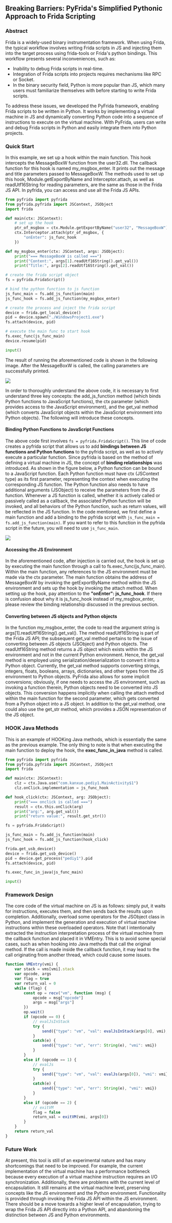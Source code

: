 ## Breaking Barriers: PyFrida's Simplified Pythonic Approach to Frida Scripting

### Abstract
Frida is a widely-used binary instrumentation framework. When using Frida, the typical workflow involves writing Frida scripts in JS and injecting them into the target process using frida-tools or Frida's python bindings. This workflow presents several inconveniences, such as:
* Inability to debug Frida scripts in real-time.
* Integration of Frida scripts into projects requires mechanisms like RPC or Socket.
* In the binary security field, Python is more popular than JS, which many users must familiarize themselves with before starting to write Frida scripts.

To address these issues, we developed the PyFrida framework, enabling Frida scripts to be written in Python. It works by implementing a virtual machine in JS and dynamically converting Python code into a sequence of instructions to execute on the virtual machine. With PyFrida, users can write and debug Frida scripts in Python and easily integrate them into Python projects.

### Quick Start
In this example, we set up a hook within the main function. This hook intercepts the MessageBoxW function from the user32.dll. The callback function for this hook is named my_msgbox_enter. It prints out the message and title parameters passed to MessageBoxW. The methods used to set up this hook, Module.getExportByName and Interceptor.attach, as well as readUtf16String for reading parameters, are the same as those in the Frida JS API. In pyfrida, you can access and use all the Frida JS APIs.

```python
from pyfrida import pyfrida
from pyfrida.pyfrida import JSContext, JSObject
import frida

def main(ctx: JSContext):
    # set up the hook
    ptr_of_msgbox = ctx.Module.getExportByName("user32", "MessageBoxW")
    ctx.Interceptor.attach(ptr_of_msgbox, {
        "onEnter": js_func_hook
    })

def my_msgbox_enter(ctx: JSContext, args: JSObject):
    print("=== MessageBoxW is called ===")
    print("Content:", args[1].readUtf16String().get_val())
    print("Title:", args[2].readUtf16String().get_val())

# create the frida script object
fs = pyfrida.FridaScript()

# bind the python function to js function
js_func_main = fs.add_js_function(main)
js_func_hook = fs.add_js_function(my_msgbox_enter)

# create the process and inject the frida script
device = frida.get_local_device()
pid = device.spawn("./WindowsProject1.exe")
fs.attach(device, pid)

# execute the main func to start hook
fs.exec_func(js_func_main)
device.resume(pid)

input()
```

The result of running the aforementioned code is shown in the following image. After the MessageBoxW is called, the calling parameters are successfully printed.

![](img/image.png)


In order to thoroughly understand the above code, it is necessary to first understand three key concepts: the add_js_function method (which binds Python functions to JavaScript functions), the ctx parameter (which provides access to the JavaScript environment), and the get_val method (which converts JavaScript objects within the JavaScript environment into Python objects). The following will introduce these concepts.

#### Binding Python Functions to JavaScript Functions

The above code first involves `fs = pyfrida.FridaScript()`. This line of code creates a pyfrida script that allows us to add **bindings between JS functions and Python functions** to the pyfrida script, as well as to actively execute a particular function. Since pyfrida is based on the method of defining a virtual machine in JS, the concept of **binding relationships** was introduced. As shown in the figure below, a Python function can be bound to a JavaScript function. Each Python function must have ctx (JSContext type) as its first parameter, representing the context when executing the corresponding JS function. The Python function also needs to have additional arguments (JSObject) to receive the parameters from the JS function. Whenever a JS function is called, whether it is actively called or passively called as a callback, the associated Python function will be invoked, and all behaviors of the Python function, such as return values, will be reflected in the JS function. In the code mentioned, we first define a main function and add a binding to the pyfrida script with `js_func_main = fs.add_js_function(main)`. If you want to refer to this function in the pyfrida script in the future, you will need to use `js_func_main`.

![](img/bind-2.png)

#### Accessing the JS Environment
In the aforementioned code, after injection is carried out, the hook is set up by executing the main function through a call to fs.exec_func(js_func_main). Within the main function, any references to the JS environment must be made via the ctx parameter. The main function obtains the address of MessageBoxW by invoking the getExportByName method within the JS environment and sets up the hook by invoking the attach method. When setting up the hook, pay attention to the **"onEnter": js_func_hook**. If there is confusion about why it is js_func_hook instead of my_msgbox_enter, please review the binding relationship discussed in the previous section.

#### Converting between JS objects and Python objects
In the function my_msgbox_enter, the code to read the argument string is args[1].readUtf16String().get_val(). The method readUtf16String is part of the Frida JS API; the subsequent get_val method pertains to the issue of converting between JS objects (JSObject) and Python objects. The readUtf16String method returns a JS object which exists within the JS environment and not in the current Python environment. Hence, the get_val method is employed using serialization/deserialization to convert it into a Python object. Currently, the get_val method supports converting strings, integers, floats, booleans, arrays, dictionaries, and other types from the JS environment to Python objects. PyFrida also allows for some implicit conversions; obviously, if one needs to access the JS environment, such as invoking a function therein, Python objects need to be converted into JS objects. This conversion happens implicitly when calling the attach method within the main function for the second parameter, which gets converted from a Python object into a JS object. In addition to the get_val method, one could also use the get_str method, which provides a JSON representation of the JS object.

### HOOK Java Methods
This is an example of HOOKing Java methods, which is essentially the same as the previous example. The only thing to note is that when executing the main function to deploy the hook, the **exec_func_in_java** method is called.

```python
from pyfrida import pyfrida
from pyfrida.pyfrida import JSContext, JSObject
import frida

def main(ctx: JSContext):
    clz = ctx.Java.use("com.kanxue.pediy1.MainActivity$1")
    clz.onClick.implementation = js_func_hook

def hook_click(ctx: JSContext, arg: JSObject):
    print("=== onclick is called ===")
    result = ctx.this.onClick(arg)
    print("arg:", arg.get_val())
    print("return value:", result.get_str())

fs = pyfrida.FridaScript()

js_func_main = fs.add_js_function(main)
js_func_hook = fs.add_js_function(hook_click)

frida.get_usb_device()
device = frida.get_usb_device()
pid = device.get_process("pediy1").pid
fs.attach(device, pid)

fs.exec_func_in_java(js_func_main)

input()
```

### Framework Design
The core code of the virtual machine on JS is as follows: simply put, it waits for instructions, executes them, and then sends back the results upon completion. Additionally, overload some operators for the JSObject class in Python, and implement the generation and execution of virtual machine instructions within these overloaded operators. Note that I intentionally extracted the instruction interpretation process of the virtual machine from the callback function and placed it in VMEntry. This is to avoid some special cases, such as when hooking into Java methods that call the original method. If the call is made inside the callback function, it may lead to the call originating from another thread, which could cause some issues.

```js
function VMEntry(vmi) {
    var stack = vms[vmi].stack
    var opcode, args
    var flag = true
    var return_val = 0
    while (flag) {
        const op = recv("vm", function (msg) {
            opcode = msg["opcode"]
            args = msg["args"]
        })
        op.wait()
        if (opcode == 0) {
            // evalJsInStack
            try {
                send({"type": "vm", "val": evalJsInStack(args[0], vmi), "vmi": vmi})
            }
            catch(e) {
                send({"type": "vm", "err": String(e), "vmi": vmi})
            }
        }
        else if (opcode == 1) {
            // evalJs
            try {
                send({"type": "vm", "val": evalJs(args[0]), "vmi": vmi})
            }
            catch(e) {
                send({"type": "vm", "err": String(e), "vmi": vmi})
            }
        }
        else if (opcode == 2) {
            // exitVM
            flag = false
            return_val = exitVM(vmi, args[0])
        }
    }
    return return_val
}
```

### Future Work
At present, this tool is still of an experimental nature and has many shortcomings that need to be improved. For example, the current implementation of the virtual machine has a performance bottleneck because every execution of a virtual machine instruction requires an I/O synchronization. Additionally, there are problems with the current level of encapsulation. It still remains at the virtual machine level, preserving concepts like the JS environment and the Python environment. Functionality is provided through invoking the Frida JS API within the JS environment. There should be a move towards a higher level of encapsulation, trying to wrap the Frida JS API directly into a Python API, and abandoning the distinction between JS and Python environments.